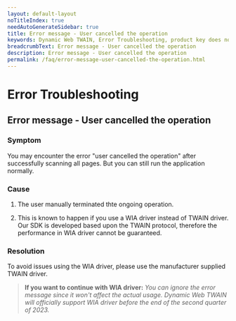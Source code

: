 ```yaml
---
layout: default-layout
noTitleIndex: true
needAutoGenerateSidebar: true
title: Error message - User cancelled the operation
keywords: Dynamic Web TWAIN, Error Troubleshooting, product key does not support version
breadcrumbText: Error message - User cancelled the operation
description: Error message - User cancelled the operation
permalink: /faq/error-message-user-cancelled-the-operation.html
---
```


# Error Troubleshooting

## Error message - User cancelled the operation

### Symptom

You may encounter the error "user cancelled the operation" after successfully scanning all pages. But you can still run the application normally.

### Cause

1) The user manually terminated thte ongoing operation.

2) This is known to happen if you use a WIA driver instead of TWAIN driver. Our SDK is developed based upon the TWAIN protocol, therefore the performance in WIA driver cannot be guaranteed.

### Resolution

To avoid issues using the WIA driver, please use the manufacturer supplied TWAIN driver.

> **If you want to continue with WIA driver:**
_You can ignore the error message since it won't affect the actual usage. Dynamic Web TWAIN will officially support WIA driver before the end of the second quarter of 2023._